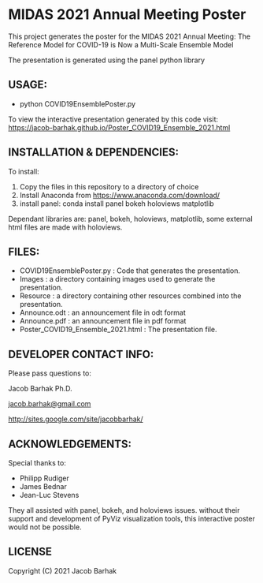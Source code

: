 MIDAS 2021 Annual Meeting Poster
================================

This project generates the poster for the MIDAS 2021 Annual Meeting:
The Reference Model for COVID-19 is Now a Multi-Scale Ensemble Model

The presentation is generated using the panel python library

USAGE:
------
* python COVID19EnsemblePoster.py


To view the interactive presentation generated by this code visit:
https://jacob-barhak.github.io/Poster_COVID19_Ensemble_2021.html


INSTALLATION & DEPENDENCIES:
----------------------------
To install:
1. Copy the files in this repository to a directory of choice 
2. Install Anaconda from https://www.anaconda.com/download/
3. install panel: conda install panel bokeh holoviews matplotlib

Dependant libraries are: panel, bokeh, holoviews, matplotlib, some external html files are made with holoviews.


FILES:
------
* COVID19EnsemblePoster.py : Code that generates the presentation.
* Images : a directory containing images used to generate the presentation.
* Resource : a directory containing other resources combined into the presentation.
* Announce.odt : an announcement file in odt format
* Announce.pdf : an announcement file in pdf format
* Poster_COVID19_Ensemble_2021.html : The presentation file.


DEVELOPER CONTACT INFO:
-----------------------

Please pass questions to:


Jacob Barhak Ph.D.

jacob.barhak@gmail.com

http://sites.google.com/site/jacobbarhak/





ACKNOWLEDGEMENTS:
-----------------
Special thanks to:
* Philipp Rudiger
* James Bednar
* Jean-Luc Stevens 

They all assisted with panel, bokeh, and holoviews issues.
without their support and development of PyViz visualization tools, this interactive poster would not be possible.


LICENSE
-------

Copyright (C) 2021 Jacob Barhak 

